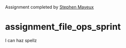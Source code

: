 Assignment completed by [Stephen Mayeux](http://stephenmayeux.com)

# assignment_file_ops_sprint
I can haz spellz
